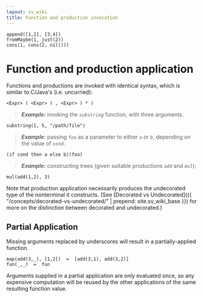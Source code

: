 ```yaml
---
layout: sv_wiki
title: Function and production invocation
---
```



```
append([1,2], [3,4])
fromMaybe(1, just(2))
cons(1, cons(2, nil()))
```

# Function and production application

Functions and productions are invoked with identical syntax, which is similar to C/Java's (i.e. uncurried):

```
<Expr> ( <Expr> ( , <Expr> ) * )
```

> _**Example:**_ invoking the _`substring`_ function, with three arguments.
```
substring(1, 5, "/path/file")
```
> _**Example:**_ passing _`foo`_ as a parameter to either _`a`_ or _`b`_, depending on the value of _`cond`_.
```
(if cond then a else b)(foo)
```
> _**Example:**_ constructing trees (given suitable productions _`add`_ and _`mul`_):
```
mul(add(1,2), 3)
```

Note that production application necessarily produces the undecorated type of the nonterminal it constructs. (See  [Decorated vs Undecorated]({{ "/concepts/decorated-vs-undecorated/" | prepend: site.sv_wiki_base }}) for more on the distinction between decorated and undecorated.)

## Partial Application

Missing arguments replaced by underscores will result in a partially-applied function.

```
map(add(3,_), [1,2])  =  [add(3,1), add(3,2)]
fun(_,_)  =  fun
```

Arguments supplied in a partial application are only evaluated once, so any expensive computation will be reused by the other applications of the same resulting function value.
